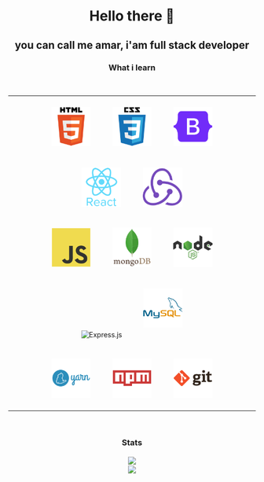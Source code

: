 <h1 align="center">Hello there 👋</h1>

<h2 align="center">you can call me amar, i'am full stack developer</h2>

<h3 align="center">What i learn</h3>

<br>

<div align="center">  

<table><tr><td valign="top" width="33%">

<div align="center">  
  <img style="margin: 20px" src="https://raw.githubusercontent.com/devicons/devicon/master/icons/html5/html5-original-wordmark.svg" alt="HTML5" height="80" />
  <img style="margin: 20px" src="https://raw.githubusercontent.com/devicons/devicon/master/icons/css3/css3-original-wordmark.svg" alt="CSS3" height="80" />
  <img style="margin: 20px" src="https://raw.githubusercontent.com/devicons/devicon/master/icons/bootstrap/bootstrap-plain.svg" alt="Bootstrap" height="80" />  
  <img style="margin: 20px" src="https://raw.githubusercontent.com/devicons/devicon/master/icons/react/react-original-wordmark.svg" alt="React" height="80" />
  <img style="margin: 20px" src="https://raw.githubusercontent.com/devicons/devicon/master/icons/redux/redux-original.svg" alt="Redux" height="80" />
  
  </br>

  <img style="margin: 20px" src="https://raw.githubusercontent.com/devicons/devicon/master/icons/javascript/javascript-original.svg" alt="JavaScript" height="80" />
  <img style="margin: 20px" src="https://raw.githubusercontent.com/devicons/devicon/master/icons/mongodb/mongodb-original-wordmark.svg" alt="MongoDB" height="80" />  
  <img style="margin: 20px" src="https://raw.githubusercontent.com/devicons/devicon/master/icons/nodejs/nodejs-original-wordmark.svg" alt="Node.js" height="80" />  
  <img style="margin: 20px" src="https://external-content.duckduckgo.com/iu/?u=https%3A%2F%2Fvectorified.com%2Fimages%2Fexpress-js-icon-20.png&f=1&nofb=1" alt="Express.js" height="80" />
  <img style="margin: 20px" src="https://raw.githubusercontent.com/devicons/devicon/master/icons/mysql/mysql-original-wordmark.svg" alt="MySQL" height="80" />

  </br>

  <img style="margin: 20px" src="https://raw.githubusercontent.com/devicons/devicon/master/icons/yarn/yarn-original-wordmark.svg" alt="Yarn" height="80" />
  <img style="margin: 20px" src="https://raw.githubusercontent.com/devicons/devicon/master/icons/npm/npm-original-wordmark.svg" alt="Npm" height="80" />
  <img style="margin: 20px" src="https://raw.githubusercontent.com/devicons/devicon/master/icons/git/git-original-wordmark.svg" alt="Git" height="80" />
</div></td></tr></table>

</div>

<br/>
  
<h3 align="center">Stats</h3>
<div align="center"><img src="https://github-readme-stats.vercel.app/api?username=amardito&show_icons=true&count_private=true" align="center" /></div>  
<div align="center"><img src="https://www.codewars.com/users/amardito/badges/large" align="center" /></div>  
